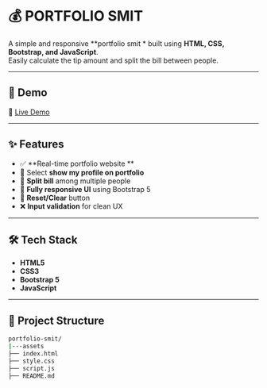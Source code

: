 
# 💰 PORTFOLIO SMIT 

A simple and responsive **portfolio smit * built using **HTML, CSS, Bootstrap, and JavaScript**.  
Easily calculate the tip amount and split the bill between people.

---

## 🚀 Demo

🔗 [Live Demo]() &nbsp; 

---
## ✨ Features

- ✅ **Real-time portfolio website **
- 💸 Select **show my profile on portfolio**
- 👥 **Split bill** among multiple people
- 📱 **Fully responsive UI** using Bootstrap 5
- 🧼 **Reset/Clear** button
- ❌ **Input validation** for clean UX

---

## 🛠️ Tech Stack

- **HTML5**
- **CSS3**
- **Bootstrap 5**
- **JavaScript**

---

## 📂 Project Structure

```bash
portfolio-smit/
|---assets
├── index.html
├── style.css
├── script.js
├── README.md
